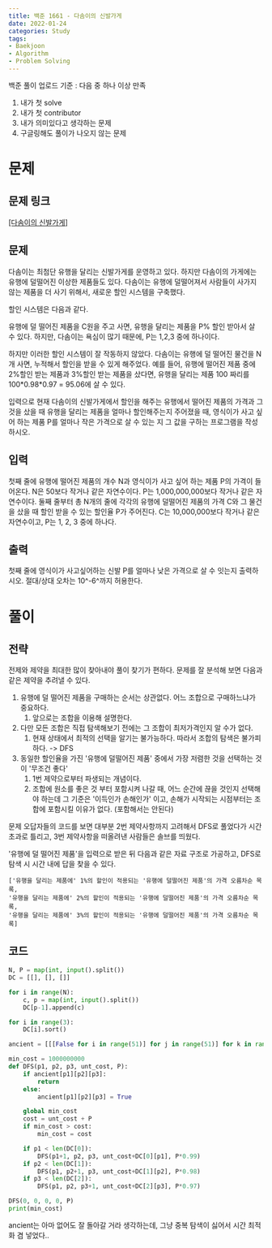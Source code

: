 ```yaml
---
title: 백준 1661 - 다솜이의 신발가게
date: 2022-01-24
categories: Study
tags:
- Baekjoon
- Algorithm
- Problem Solving
---
```


백준 풀이 업로드 기준 : 다음 중 하나 이상 만족
1. 내가 첫 solve
2. 내가 첫 contributor
3. 내가 의미있다고 생각하는 문제
4. 구글링해도 풀이가 나오지 않는 문제

# 문제

## 문제 링크

[[다솜이의 신발가게]](https://www.acmicpc.net/problem/1661)

## 문제

다솜이는 최첨단 유행을 달리는 신발가게를 운영하고 있다. 하지만 다솜이의 가게에는 유행에 덜떨어진 이상한 제품들도 있다. 다솜이는 유행에 덜떨어져서 사람들이 사가지 않는 제품을 더 사기 위해서, 새로운 할인 시스템을 구축했다.

할인 시스템은 다음과 같다.

유행에 덜 떨어진 제품을 C원을 주고 사면, 유행을 달리는 제품을 P% 할인 받아서 살 수 있다. 하지만, 다솜이는 욕심이 많기 때문에, P는 1,2,3 중에 하나이다.

하지만 이러한 할인 시스템이 잘 작동하지 않았다. 다솜이는 유행에 덜 떨어진 물건을 N개 사면, 누적해서 할인을 받을 수 있게 해주었다. 예를 들어, 유행에 떨어진 제품 중에 2%할인 받는 제품과 3%할인 받는 제품을 샀다면, 유행을 달리는 제품 100 짜리를 100\*0.98\*0.97 = 95.06에 살 수 있다.

입력으로 현재 다솜이의 신발가게에서 할인을 해주는 유행에서 떨어진 제품의 가격과 그 것을 샀을 때 유행을 달리는 제품을 얼마나 할인해주는지 주어졌을 때, 영식이가 사고 싶어 하는 제품 P를 얼마나 작은 가격으로 살 수 있는 지 그 값을 구하는 프로그램을 작성하시오.

## 입력

첫째 줄에 유행에 떨어진 제품의 개수 N과 영식이가 사고 싶어 하는 제품 P의 가격이 들어온다. N은 50보다 작거나 같은 자연수이다. P는 1,000,000,000보다 작거나 같은 자연수이다. 둘째 줄부터 총 N개의 줄에 각각의 유행에 덜떨어진 제품의 가격 C와 그 물건을 샀을 때 할인 받을 수 있는 할인율 P가 주어진다. C는 10,000,000보다 작거나 같은 자연수이고, P는 1, 2, 3 중에 하나다.

## 출력

첫째 줄에 영식이가 사고싶어하는 신발 P를 얼마나 낮은 가격으로 살 수 잇는지 출력하시오. 절대/상대 오차는 10^-6^까지 허용한다.

# 풀이

## 전략

전제와 제약을 최대한 많이 찾아내야 풀이 찾기가 편하다. 문제를 잘 분석해 보면 다음과 같은 제약을 추려낼 수 있다.

1. 유행에 덜 떨어진 제품을 구매하는 순서는 상관없다. 어느 조합으로 구매하느냐가 중요하다.
   1. 앞으로는 조합을 이용해 설명한다.
2. 다만 모든 조합은 직접 탐색해보기 전에는 그 조합이 최저가격인지 알 수가 없다.
   1. 현재 상태에서 최적의 선택을 알기는 불가능하다. 따라서 조합의 탐색은 불가피하다. -> DFS
3. 동일한 할인율을 가진 '유행에 덜떨어진 제품' 중에서 가장 저렴한 것을 선택하는 것이 '무조건 좋다'
   1. 1번 제약으로부터 파생되는 개념이다.
   2. 조합에 원소를 좋은 것 부터 포함시켜 나갈 때, 어느 순간에 끊을 것인지 선택해야 하는데 그 기준은 '이득인가 손해인가' 이고, 손해가 시작되는 시점부터는 조합에 포함시킬 이유가 없다. (포함해서는 안된다)
   
문제 오답자들의 코드를 보면 대부분 2번 제약사항까지 고려해서 DFS로 풀었다가 시간 초과로 틀리고, 3번 제약사항을 떠올려낸 사람들은 솔브를 띄웠다.

'유행에 덜 떨어진 제품'을 입력으로 받은 뒤 다음과 같은 자료 구조로 가공하고, DFS로 탐색 시 시간 내에 답을 찾을 수 있다.

```
['유행을 달리는 제품에' 1%의 할인이 적용되는 '유행에 덜떨어진 제품'의 가격 오름차순 목록,
'유행을 달리는 제품에' 2%의 할인이 적용되는 '유행에 덜떨어진 제품'의 가격 오름차순 목록,
'유행을 달리는 제품에' 3%의 할인이 적용되는 '유행에 덜떨어진 제품'의 가격 오름차순 목록]
```

## 코드

```python
N, P = map(int, input().split())
DC = [[], [], []]

for i in range(N):
    c, p = map(int, input().split())
    DC[p-1].append(c)

for i in range(3):
    DC[i].sort()
```

```python
ancient = [[[False for i in range(51)] for j in range(51)] for k in range(51)]

min_cost = 1000000000
def DFS(p1, p2, p3, unt_cost, P):
    if ancient[p1][p2][p3]:
        return
    else:
        ancient[p1][p2][p3] = True

    global min_cost
    cost = unt_cost + P
    if min_cost > cost:
        min_cost = cost

    if p1 < len(DC[0]):
        DFS(p1+1, p2, p3, unt_cost+DC[0][p1], P*0.99)
    if p2 < len(DC[1]):
        DFS(p1, p2+1, p3, unt_cost+DC[1][p2], P*0.98)
    if p3 < len(DC[2]):
        DFS(p1, p2, p3+1, unt_cost+DC[2][p3], P*0.97)

DFS(0, 0, 0, 0, P)
print(min_cost)
```

ancient는 아마 없어도 잘 돌아갈 거라 생각하는데, 그냥 중복 탐색이 싫어서 시간 최적화 겸 넣었다..
